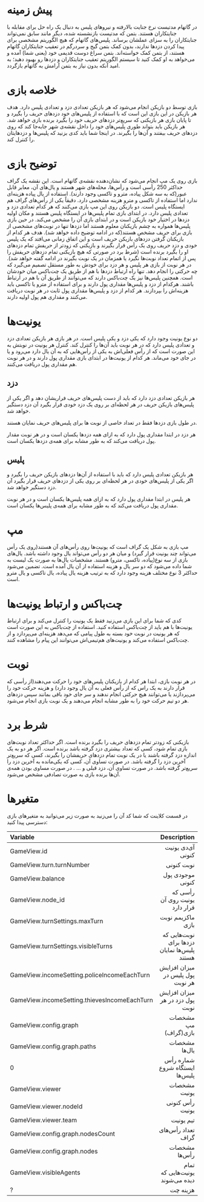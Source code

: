 # پیش زمینه
در گاتهام مدتیست نرخ جنایت بالارفته و نیروهای پلیس به دنبال یک راه حل برای مقابله با جنایتکاران هستند. بتمن که مدتیست بازنشسته شده، دیگر مانند سابق نمی‌تواند جنایتکاران را به سزای عملشان برساند. پلیس‌های گاتهام که هیچ الگوریتم مشخصی برای پیدا کردن دزدها ندارند، بدون کمک بتمن گیج و سردرگم در تعقیب جنایتکاران گاتهام هستند، از بتمن کمک خواسته‌اند. بتمن سراغ دوست قدیمی خود (یعنی شما) آمده و می‌خواهد به او کمک کنید تا سیستم الگوریتم تعقیب جنایتکاران و دزدها رو بهبود دهید؛ به امید آنکه بدون نیاز به بتمن آرامش به گاتهام بازگردد.

# خلاصه بازی
بازی توسط دو بازیکن انجام می‌شود که هر بازیکن تعدادی دزد و تعدادی پلیس دارد. هدف هر بازیکن در این بازی این است که با استفاده از پلیس‌های خود دزدهای حریف را بگیرد و تا پایان بازی هر بازیکنی که سریع‌تر دزد‌های حریف خود را بگیرد برنده بازی خواهد شد. هر بازیکن باید بتواند طوری پلیس‌های خود را داخل نقشه‌ی شهر جابه‌جا کند که روی دزد‌های حریف بیفتند و آن‌ها را بگیرند. در اینجا شما باید کدی بزنید که پلیس‌ها و دزد‌هایتان را کنترل کند.

# توضیح بازی
بازی روی یک مپ انجام می‌شود که نشان‌دهنده نقشه‌ی گاتهام است. این نقشه یک گراف حداکثر 250 رأسی است و رأس‌ها، محله‌های شهر هستند و یال‌های آن، معابر قابل عبور(که به سه شکل پیاده، مترو و تاکسی وجود دارند). استفاده از یال پیاده هزینه‌ای ندارد اما استفاده از تاکسی و مترو هزینه مشخصی دارد. دقیقاً یکی از رأس‌های گراف هم ایستگاه پلیس است. دو بازیکن روی این مپ بازی می‌کنند که هر کدام تعدادی دزد و تعدادی پلیس دارد. در ابتدای بازی تمام پلیس‌ها در ایستگاه پلیس هستند و مکان اولیه دزدها در اختیار خود بازیکن است و در ابتدای بازی آن را مشخص می‌کند. در حین بازی پلیس‌ها همواره به چشم بازیکنان معلوم هستند اما دزد‌ها تنها در نوبت‌های مشخصی از بازی برای حریف مشخص هستند(که در ادامه توضیح داده خواهد شد). هدف هر کدام از بازیکنان گرفتن دزدهای بازیکن حریف است و این اتفاق زمانی می‌افتد که یک پلیس خودی و دزد حریف روی یک رأس قرار بگیرند و بازیکنی که زودتر از حریفش تمام دزدهای او را بگیرد برنده است (شرط برد در صورتی که هیچ بازیکنی تمام دزدهای حریفش را پس از اتمام تعداد نوبت‌ها نگیرد یا همزمان در یک نوبت بگیرند در ادامه گفته خواهد شد). در هر نوبت از بازی هر پلیس و هر دزد برای خودش  به طور مستقل تصمیم می‌گیرد که چه حرکتی را انجام دهد. تنها راه ارتباط دزدها با هم از طریق یک چت‌باکس میان خودشان است. همچنین پلیس‌ها نیز یک چت‌باکس دارند که می‌توانند از طریق آن با هم در ارتباط باشند. هرکدام از دزد‌ و پلیس‌ها مقداری پول دارند و برای استفاده از مترو یا تاکسی باید هزینه‌اش را بپردازند. هر کدام از دزد و پلیس‌ها مقداری پول ثابت در هر نوبت دریافت می‌کنند و مقداری هم پول اولیه دارند.

# یونیت‌ها
دو نوع یونیت وجود دارد که یکی دزد و یکی پلیس است. در هر بازی هر بازیکن تعدادی دزد و  تعدادی پلیس دارد که در هر نوبت باید آن‌ها را کنترل کند. کنترل هر یونیت در نوبتش به این صورت است که از رأس فعلی‌اش به یکی از رأس‌هایی که به آن یال دارد می‌رود و یا در جای خود می‌ماند. هر کدام از یونیت‌ها در ابتدای بازی مقداری پول دارند و در هر نوبت هم مقداری پول دریافت می‌کنند.

## دزد
هر بازیکن تعدادی دزد دارد که باید از دست پلیس‌های حریف فراریشان دهد و اگر یکی از پلیس‌های بازیکن حریف در هر لحظه‌ای بر روی یک دزد خودی قرار بگیرد آن دزد دستگیر خواهد شد.

در طول بازی دزدها فقط در تعداد خاصی از نوبت ها برای پلیس‌های حریف نمایان هستند.

هر دزد در ابتدا مقداری پول دارد که به ازای همه دزدها یکسان است و در هر نوبت مقدار پول دریافت می‌کند که به طور مشابه برای همه‌ی دزدها یکسان است.

## پلیس
هر بازیکن تعدادی پلیس دارد که باید با استفاده از آن‌ها دزدهای بازیکن حریف را بگیرد و اگر یکی از پلیس‌های خودی در هر لحظه‌ای بر روی یکی از دزدهای حریف قرار بگیرد آن دزد دستگیر خواهد شد.

هر پلیس در ابتدا مقداری پول دارد که به ازای همه پلیس‌ها یکسان است و در هر نوبت مقداری پول دریافت می‌کند که به طور مشابه برای همه‌ی پلیس‌ها یکسان است.

# مپ
مپ بازی به شکل یک گراف است که یونیت‌ها روی رأس‌های آن هستند(روی یک رأس می‌تواند چند یونیت قرار گیرد) و میان هر دو رأس می‌تواند یال وجود داشته باشد. یال‌های بازی از سه نوع(پیاده، تاکسی، مترو) هستند. مشخصات یال‌ها به صورت یک لیست به شما داده می‌شود که دو سر یال و هزینه استفاده از آن یال آمده است. تضمین می‌شود حداکثر 3 نوع مختلف هزینه وجود دارد که به ترتیب هزینه یال پیاده، یال تاکسی و یال مترو است.

# چت‌باکس و ارتباط یونیت‌ها
کدی که شما برای این بازی می‌زنید فقط یک یونیت را کنترل می‌کند و برای ارتباط یونیت‌ها با هم باید از چت‌باکس استفاده کنید. استفاده از چت‌باکس به این صورت است که هر یونیت در نوبت خود بسته به طول پیامی که می‌دهد هزینه‌ای می‌پردازد و از چت‌باکس استفاده می‌کند و یونیت‌های هم‌تیمی‌اش می‌توانند این پیام را مشاهده کنند.

# نوبت
در هر نوبت بازی، ابتدا هر کدام از بازیکنان پلیس‌های خود را حرکت می‌دهند(از رأسی که قرار دارند به یک راس که از رأس فعلی به آن یال وجود دارد) و هزینه حرکت خود را می‌پردازند یا می‌توانند هیچ حرکتی انجام ندهند و سر جای خود باقی بمانند سپس دزد‌های هر دو تیم حرکت خود را به طور مشابه انجام می‌دهند و یک نوبت بازی انجام می‌شود.

# شرط برد
بازیکنی که زودتر تمام دزدهای حریف را بگیرد برنده است. اگر حداکثر تعداد نوبت‌های بازی تمام شود، کسی که تعداد بیشتری دزد گرفته باشد برنده است. اگر هر دو به یک اندازه دزد گرفته باشند یا در یک نوبت تمام دزدهای حریفشان را بگیرند، کسی که سریع‌تر آخرین دزد را گرفته باشد. در صورت تساوی آن، کسی که یکی‌مانده به آخرین دزد را سریع‌تر گرفته باشد. در صورت تساوی آن، دزد قبلی و … . در صورت مساوی بودن همه‌ی آن‌ها برنده بازی به صورت تصادفی مشخص می‌شود.

# متغیرها
در قسمت کلاینت که شما کد آن را می‌زنید به صورت زیر می‌توانید به متغیرهای بازی دسترسی پیدا کنید:

| **Variable** |  **Description**  |
| :------------- | --------------------------: |
| GameView.id | آی‌دی یونیت کنونی |
| GameView.turn.turnNumber | نوبت کنونی |
| GameView.balance | موجودی پول کنونی |
| GameView.node_id | رأسی که یونیت روی آن قرار دارد |
| GameView.turnSettings.maxTurn | ماکزیمم نوبت بازی |
| GameView.turnSettings.visibleTurns | نوبت‌هایی که دزدها برای پلیس‌ها نمایان هستند |
| GameView.incomeSetting.policeIncomeEachTurn | میزان افزایش پول پلیس در هر نوبت   |
| GameView.incomeSetting.thievesIncomeEachTurn |  میزان افزایش پول دزد در هر نوبت |
| GameView.config.graph |  مشخصات مپ بازی(گراف)  |
| GameView.config.graph.paths | مشخصات یال‌ها   |
| 0 | شماره رأس ایستگاه شروع پلیس‌ها |
| GameView.viewer | مشخصات یونیت |
| GameView.viewer.nodeId | رأس کنونی یونیت |
| GameView.viewer.team | تیم یونیت |
| GameView.config.graph.nodesCount | تعداد رأس‌های گراف |
| GameView.config.graph.nodes | مشخصات رأس‌ها |
| GameView.visibleAgents | تمام یونیت‌هایی که دیده می‌شوند |
| ? | هزینه چت |

